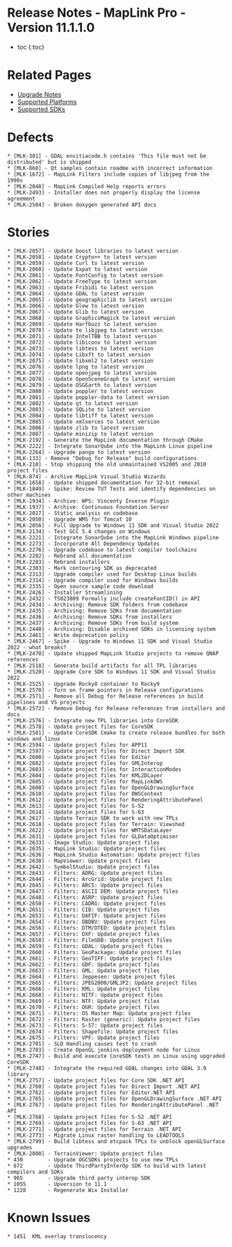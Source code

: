 # Release Notes - MapLink Pro - Version 11.1.1.0

* toc
{:toc}

# Related Pages
- [Upgrade Notes](../../support/install-and-upgrade)
- [Supported Platforms](../../support/platform-support)
- [Supported SDKs](../../support/sdk-support.md)

# Defects
    * [MLK-381] - GDAL envitiacode.h contains 'This file must not be distributed' but is shipped
    * [MLK-868] - Qt samples contain readme with incorrect information
    * [MLK-1672] - MapLink Filters include copies of libjpeg from the 1990s
    * [MLK-2048] - MapLink Compiled Help reports errors
    * [MLK-2493] - Installer does not properly display the license agreement
    * [MLK-2504] - Broken doxygen generated API docs

# Stories
    * [MLK-2057] - Update boost libraries to latest version
    * [MLK-2058] - Update Crypto++ to latest version
    * [MLK-2059] - Update Curl to latest version
    * [MLK-2060] - Update Expat to latest version
    * [MLK-2061] - Update FontConfig to latest version
    * [MLK-2062] - Update FreeType to latest version
    * [MLK-2063] - Update Fribidi to latest version
    * [MLK-2064] - Update GDAL to latest version
    * [MLK-2065] - Update geographiclib to latest version
    * [MLK-2066] - Update Glew to latest version
    * [MLK-2067] - Update Glib to latest version
    * [MLK-2068] - Update GraphicsMagick to latest version
    * [MLK-2069] - Update Harfbuzz to latest version
    * [MLK-2070] - Update to libjpeg to latest version
    * [MLK-2071] - Update IntelTBB to latest version
    * [MLK-2072] - Update libiconv to latest version
    * [MLK-2073] - Update libtess to latest version
    * [MLK-2074] - Update Libxft to latest version
    * [MLK-2075] - Update libxml2 to latest version
    * [MLK-2076] - Update lpng to latest version
    * [MLK-2077] - Update openjpeg to latest version
    * [MLK-2078] - Update OpenSceneGraph to latest version
    * [MLK-2079] - Update OSGEarth to latest version
    * [MLK-2080] - Update poppler to latest version
    * [MLK-2081] - Update poppler-data to latest version
    * [MLK-2082] - Update qt to latest version
    * [MLK-2083] - Update SQLite to latest version
    * [MLK-2084] - Update libtiff to latest version
    * [MLK-2085] - Update xmlxerces to latest version
    * [MLK-2086] - Update zlib to latest version
    * [MLK-2087] - Update minizip to latest version
    * [MLK-2192] - Generate the MapLink documentation through CMake
    * [MLK-2222] - Integrate SonarQube into the MapLink Linux pipeline
    * [MLK-2264] - Upgrade pango to latest version
    * [MLK-133] - Remove "Debug for Release" build configurations
    * [MLK-210] - Stop shipping the old unmaintained VS2005 and 2010 project files
    * [MLK-874] - Archive MapLink Visual Studio Wizards
    * [MLK-1658] - Update shipped documentation for 32-bit removal
    * [MLK-1849] - Spike: Review TUT Tests and identify dependencies on other machines
    * [MLK-1934] - Archive: WPS: Vincenty Inverse Plugin
    * [MLK-1937] - Archive: Continuous Foundation Server
    * [MLK-2027] - Static analysis on codebase
    * [MLK-2050] - Upgrade WMS for Tomcat 10
    * [MLK-2056] - Full Upgrade to Windows 11 SDK and Visual Studio 2022
    * [MLK-2134] - Test GCC 5.4 changes on Windows
    * [MLK-2221] - Integrate SonarQube into the MapLink Windows pipeline
    * [MLK-2273] - Incorporate All Dependency Updates
    * [MLK-2276] - Upgrade codebase to latest compiler toolchains
    * [MLK-2282] - Rebrand all documentation
    * [MLK-2283] - Rebrand installers
    * [MLK-2303] - Mark contouring SDK as deprecated
    * [MLK-2313] - Upgrade compiler used for Desktop Linux builds
    * [MLK-2314] - Upgrade compiler used for Windows builds
    * [MLK-2335] - Open source sample code download
    * [MLK-2426] - Installer Streamlining
    * [MLK-2432] - TS023809 Formally include createFontID() in API
    * [MLK-2434] - Archiving: Remove SDK folders from codebase
    * [MLK-2435] - Archiving: Remove SDKs from documentation
    * [MLK-2436] - Archiving: Remove SDKs from installers
    * [MLK-2437] - Archiving: Remove SDKs from build system
    * [MLK-2440] - Archiving: Disable archived SDKs in licensing system
    * [MLK-2461] - Write deprecation policy
    * [MLK-2467] - Spike - Upgrade to Windows 11 SDK and Visual Studio 2022 - what breaks?
    * [MLK-2470] - Update shipped MapLink Studio projects to remove QNAP references
    * [MLK-2518] - Generate build artifacts for all TPL libraries
    * [MLK-2520] - Upgrade Core SDK to Windows 11 SDK and Visual Studio 2022
    * [MLK-2525] - Upgrade Rocky8 container to Rocky9
    * [MLK-2570] - Turn on frame pointers in Release configurations
    * [MLK-2571] - Remove all Debug for Release references in build pipelines and VS projects
    * [MLK-2572] - Remove Debug for Release references from installers and docs
    * [MLK-2576] - Integrate new TPL libraries into CoreSDK
    * [MLK-2578] - Update project files for CoreSDK 
    * [MLK-2581] - Update CoreSDK Cmake to create release bundles for both windows and linux
    * [MLK-2594] - Update project files for APP11
    * [MLK-2597] - Update project files for Direct Import SDK
    * [MLK-2600] - Update project files for Editor
    * [MLK-2602] - Update project files for GMLInterop
    * [MLK-2603] - Update project files for InteractionModes
    * [MLK-2604] - Update project files for KML2DLayer
    * [MLK-2605] - Update project files for MapLinkOWS
    * [MLK-2608] - Update project files for OpenGLDrawingSurface
    * [MLK-2610] - Update project files for OWSContext
    * [MLK-2612] - Update project files for RenderingAttributePanel
    * [MLK-2613] - Update project files for S-52
    * [MLK-2614] - Update project files for S-63
    * [MLK-2617] - Update Terrain SDK to work with new TPLs
    * [MLK-2618] - Update project files for Terrain: Viewshed
    * [MLK-2622] - Update project files for WMTSDataLayer
    * [MLK-2631] - Update project files for GLDataOptimiser
    * [MLK-2633] - Image Studio: Update project files
    * [MLK-2635] - MapLink Studio: Update project files
    * [MLK-2636] - MapLink Studio Automation: Update project files
    * [MLK-2638] - MapViewer: Update project files
    * [MLK-2642] - SymbolStudio: Update project files
    * [MLK-2643] - Filters: ADRG: Update project files
    * [MLK-2644] - Filters: ArcGrid: Update project files
    * [MLK-2645] - Filters: ARCS: Update project files
    * [MLK-2647] - Filters: ASCII DEM: Update project files
    * [MLK-2648] - Filters: ASRP: Update project files
    * [MLK-2650] - Filters: CADRG: Update project files
    * [MLK-2651] - Filters: CIB: Update project files
    * [MLK-2653] - Filters: DAFIF: Update project files
    * [MLK-2654] - Filters: DBDBV: Update project files
    * [MLK-2656] - Filters: DTM/DTED: Update project files
    * [MLK-2657] - Filters: DXF: Update project files
    * [MLK-2658] - Filters: FileGDB: Update project files
    * [MLK-2659] - Filters: GDAL: Update project files
    * [MLK-2660] - Filters: GeoPackage: Update project files
    * [MLK-2661] - Filters: GeoTIFF: Update project files
    * [MLK-2662] - Filters: GDF: Update project files
    * [MLK-2663] - Filters: GML: Update project files
    * [MLK-2664] - Filters: Jeppesen: Update project files
    * [MLK-2665] - Filters: JPEG2000/GMLJP2: Update project files
    * [MLK-2666] - Filters: KML: Update project files
    * [MLK-2668] - Filters: NITF: Update project files
    * [MLK-2669] - Filters: NTF: Update project files
    * [MLK-2670] - Filters: OGR: Update project files
    * [MLK-2671] - Filters: OS Master Map: Update project files
    * [MLK-2672] - Filters: Raster (generic): Update project files
    * [MLK-2673] - Filters: S-57: Update project files
    * [MLK-2674] - Filters: Shapefile: Update project files
    * [MLK-2675] - Filters: VPF: Update project files
    * [MLK-2701] - SLD Handling causes test to crash
    * [MLK-2703] - Create OpenGL jenkins deployment node for Linux
    * [MLK-2747] - Build and execute CoreSDK tests on Linux using upgraded CoreSDK
    * [MLK-2748] - Integrate the required GDAL changes into GDAL 3.9 library
    * [MLK-2757] - Update project files for Core SDK .NET API
    * [MLK-2760] - Update project files for Direct Import .NET API
    * [MLK-2762] - Update project files for Editor.NET API
    * [MLK-2765] - Update project files for OpenGLDrawingSurface .NET API
    * [MLK-2767] - Update project files for RenderingAttributePanel .NET API
    * [MLK-2768] - Update project files for S-52 .NET API
    * [MLK-2769] - Update project files for S-63 .NET API
    * [MLK-2771] - Update project files for Terrain .NET API
    * [MLK-2773] - Migrate Linux raster handling to LEADTOOLS
    * [MLK-2799] - Build libtess and etcpack TPLs to unblock openGLSurface upgrades
    * [MLK-2800] - TerrainViewer: Update project files
    * 430        - Upgrade OGCSDKs projects to use new TPLs
    * 672        - Update ThirdPartyInterOp SDK to build with latest compilers and SDKs
    * 965        - Upgrade third party interop SDK
    * 1055       - Upversion to 11.1
    * 1228       - Regenerate Wix Installer
    

# Known Issues
    * 1451	KML overlay translucency